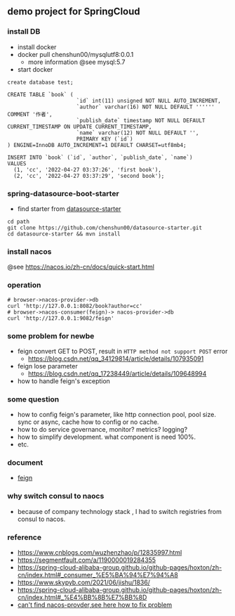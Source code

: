 ## demo project for SpringCloud

### install DB
* install docker
* docker pull chenshun00/mysqlutf8:0.0.1
  * more information @see mysql:5.7
* start docker

```mysql
create database test;

CREATE TABLE `book` (
                      `id` int(11) unsigned NOT NULL AUTO_INCREMENT,
                      `author` varchar(16) NOT NULL DEFAULT '''''' COMMENT '作者',
                      `publish_date` timestamp NOT NULL DEFAULT CURRENT_TIMESTAMP ON UPDATE CURRENT_TIMESTAMP,
                      `name` varchar(12) NOT NULL DEFAULT '',
                      PRIMARY KEY (`id`)
) ENGINE=InnoDB AUTO_INCREMENT=1 DEFAULT CHARSET=utf8mb4;

INSERT INTO `book` (`id`, `author`, `publish_date`, `name`)
VALUES
  (1, 'cc', '2022-04-27 03:37:26', 'first book'),
  (2, 'cc', '2022-04-27 03:37:29', 'second book');
```

### spring-datasource-boot-starter
* find starter from [datasource-starter](!https://github.com/chenshun00/datasource-starter)

```shell
cd path
git clone https://github.com/chenshun00/datasource-starter.git
cd datasource-starter && mvn install
```

### install nacos
@see https://nacos.io/zh-cn/docs/quick-start.html

### operation
```shell
# browser->nacos-provider->db
curl 'http://127.0.0.1:8082/book?author=cc'
# browser->nacos-consumer(feign)-> nacos-provider->db
curl 'http://127.0.0.1:9082/feign'
```

### some problem for newbe
* feign convert GET to POST, result in `HTTP method not support POST` error
  * https://blog.csdn.net/qq_34129814/article/details/107935091
* feign lose parameter
  * https://blog.csdn.net/qq_17238449/article/details/109648994
* how to handle feign's exception 

### some question
* how to config feign's parameter, like http connection pool, pool size. sync or async, cache how to config or no cache.
* how to do service governance, monitor? metrics? logging?
* how to simplify development. what component is need 100%.
* etc.

### document
* [feign](!https://docs.spring.io/spring-cloud-openfeign/docs/current/reference/html/#spring-matrixvariable-support)

### why switch consul to naocs
* because of company technology stack , I had to switch registries from consul to nacos.

### reference
* https://www.cnblogs.com/wuzhenzhao/p/12835997.html
* https://segmentfault.com/a/1190000019284355
* https://spring-cloud-alibaba-group.github.io/github-pages/hoxton/zh-cn/index.html#_consumer_%E5%BA%94%E7%94%A8
* https://www.skypyb.com/2021/06/jishu/1836/
* https://spring-cloud-alibaba-group.github.io/github-pages/hoxton/zh-cn/index.html#_%E4%BB%8B%E7%BB%8D
* [can't find nacos-provder,see here how to fix problem](!https://github.com/alibaba/nacos/issues/2568)